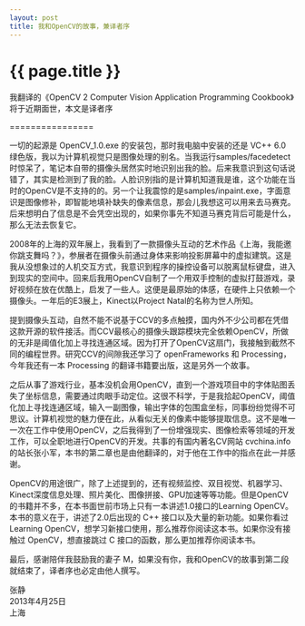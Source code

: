 ```yaml
---
layout: post
title: 我和OpenCV的故事，兼译者序
---
```


{{ page.title }}
================

我翻译的《OpenCV 2 Computer Vision Application Programming Cookbook》将于近期面世，本文是译者序

================

一切的起源是 OpenCV_1.0.exe 的安装包，那时我电脑中安装的还是 VC++ 6.0 绿色版，我以为计算机视觉只是图像处理的别名。当我运行samples/facedetect时惊呆了，笔记本自带的摄像头居然实时地识别出我的脸。后来我意识到这句话说错了，其实是检测到了我的脸。人脸识别指的是计算机知道我是谁，这个功能在当时的OpenCV是不支持的的。另一个让我震惊的是samples/inpaint.exe，字面意识是图像修补，即智能地填补缺失的像素信息，那会儿我想这可以用来去马赛克。后来想明白了信息是不会凭空出现的，如果你事先不知道马赛克背后可能是什么，那么无法去恢复它。

2008年的上海的双年展上，我看到了一款摄像头互动的艺术作品《上海，我能邀你跳支舞吗？》，参展者在摄像头前通过身体来影响投影屏幕中的虚拟建筑。这是我从没想象过的人机交互方式，我意识到程序的操控设备可以脱离鼠标键盘，进入到现实的空间中。回来后我用OpenCV自制了一个用双手控制的虚拟打鼓游戏，录好视频在放在优酷上，启发了一些人。这便是最原始的体感，在硬件上只依赖一个摄像头。一年后的E3展上，Kinect以Project Natal的名称为世人所知。

提到摄像头互动，自然不能不说基于CCV的多点触摸，国内外不少公司都在凭借这款开源的软件接活。而CCV最核心的摄像头跟踪模块完全依赖OpenCV，所做的无非是阈值化加上寻找连通区域。因为打开了OpenCV这扇门，我接触到截然不同的编程世界。研究CCV的间隙我还学习了 openFrameworks 和 Processing，今年我还有一本 Processing 的翻译书籍要出版，这是另外一个故事。

之后从事了游戏行业，基本没机会用OpenCV，直到一个游戏项目中的字体贴图丢失了坐标信息，需要通过肉眼手动定位。这很不科学，于是我拾起OpenCV，阈值化加上寻找连通区域，输入一副图像，输出字体的包围盒坐标，同事纷纷觉得不可思议。计算机视觉的魅力便在此，从看似无关的像素中能够提取信息。这不是唯一一次在工作中使用OpenCV，之后我得到了一份增强现实、图像检索等领域的开发工作，可以全职地进行OpenCV的开发。共事的有国内著名CV网站 cvchina.info 的站长张小军，本书的第二章也是由他翻译的，对于他在工作中的指点在此一并感谢。

OpenCV的用途很广，除了上述提到的，还有视频监控、双目视觉、机器学习、Kinect深度信息处理、照片美化、图像拼接、GPU加速等等功能。但是OpenCV的书籍并不多，在本书面世前市场上只有一本讲述1.0接口的Learning OpenCV。本书的意义在于，讲述了2.0后出现的 C++ 接口以及大量的新功能。如果你看过 Learning OpenCV，想学习新接口使用，那么推荐你阅读这本书。如果你没有接触过 OpenCV，想直接跳过 C 接口的函数，那么更加推荐你阅读本书。

最后，感谢陪伴我鼓励我的妻子 M，如果没有你，我和OpenCV的故事到第二段就结束了，译者序也必定由他人撰写。

张静<br>
2013年4月25日<br>
上海<br>
